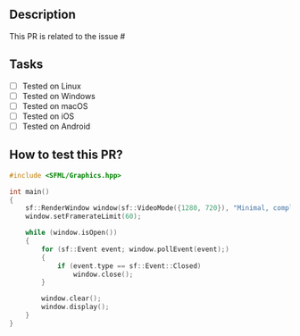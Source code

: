 <!--
Thanks a lot for making a contribution to SFML! 🙂

Before you create the pull request, we ask you to check the follow boxes. (For small changes not everything needs to ticked, but the more the better!)

-   [ ] Has this change been discussed on [the forum](https://en.sfml-dev.org/forums/index.php#c3) or in an issue before?
-   [ ] Does the code follow the SFML [Code Style Guide](https://www.sfml-dev.org/style.php)?
-   [ ] Have you provided some example/test code for your changes?
-   [ ] If you have additional steps which need to be performed list them as tasks!
-->

## Description

<!-- Please describe your pull request. -->

This PR is related to the issue #

## Tasks

-   [ ] Tested on Linux
-   [ ] Tested on Windows
-   [ ] Tested on macOS
-   [ ] Tested on iOS
-   [ ] Tested on Android

## How to test this PR?

<!-- Describe how to best test these changes. -->

<!-- Please provide a [minimal, complete and verifiable example](https://stackoverflow.com/help/mcve) if possible, you can use the follow template as a start: -->

```cpp
#include <SFML/Graphics.hpp>

int main()
{
    sf::RenderWindow window(sf::VideoMode({1280, 720}), "Minimal, complete and verifiable example");
    window.setFramerateLimit(60);

    while (window.isOpen())
    {
        for (sf::Event event; window.pollEvent(event);)
        {
            if (event.type == sf::Event::Closed)
                window.close();
        }

        window.clear();
        window.display();
    }
}
```
